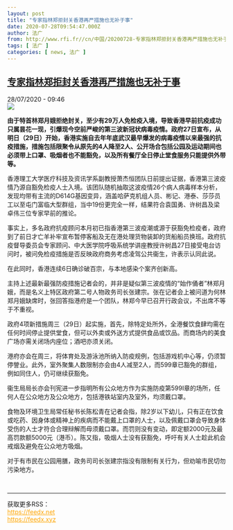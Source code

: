 ```yaml
---
layout: post
title: "专家指林郑拒封关香港再严措施也无补于事"
date: 2020-07-28T09:54:47.000Z
author: 法广
from: http://www.rfi.fr//cn/中国/20200728-专家指林郑拒封关香港再严措施也无补于事
tags: [ 法广 ]
categories: [ news, 法广 ]
---
```

<!--1595930087000-->
[专家指林郑拒封关香港再严措施也无补于事](http://www.rfi.fr//cn/%E4%B8%AD%E5%9B%BD/20200728-%E4%B8%93%E5%AE%B6%E6%8C%87%E6%9E%97%E9%83%91%E6%8B%92%E5%B0%81%E5%85%B3%E9%A6%99%E6%B8%AF%E5%86%8D%E4%B8%A5%E6%8E%AA%E6%96%BD%E4%B9%9F%E6%97%A0%E8%A1%A5%E4%BA%8E%E4%BA%8B)
------

<div>
<div>28/07/2020 - 09:46</div><img src="https://s.rfi.fr/media/display/64796992-a59e-11ea-823c-005056a964fe/w:310/p:16x9/2020-06-03T100259Z_386890133_RC2M1H9BYMJ2_RTRMADP_3_HONGKONG-PROTESTS-CARRIE-LAM.JPG"><p><strong>由于特首林郑月娥拒绝封关，至少有29万人免检疫入境，导致香港早前抗疫成功只属昙花一现，引爆现今空前严峻的第三波新冠状病毒疫情。政府27日宣布，从明日（29日）开始，香港实施自去年年底武汉最早爆发的病毒疫情以来最强的抗疫措施，措施包括限聚令从原先的4人降至2人、公开场合包括公园及运动期间也必须带上口罩、吸烟者也不能豁免，以及所有餐厅全日停止堂食服务只能提供外带等。</strong></p><div class="t-content__body u-clearfix"><div class="m-interstitial"></div><p>香港理工大学医疗科技及资讯学系副教授萧杰恒团队日前提出证据，香港第三波疫情乃源自豁免检疫人士入境。该团队随机抽取这波疫情26个病人病毒样本分析，发现均带有主流的D614G基因变异，涵盖哈萨克机组人员、彬记、港泰、莎莎员工以至屯门富临大型群组，当中19份更完全一样，结果符合袁国勇、许树昌及梁卓伟三位专家早前的推论。</p><p>事实上，多名政府抗疫顾问本月初已指香港第三波疫潮或源于获豁免检疫者，政府到了前日才亡羊补牢宣布暂停客船及无在港处理货物装卸的货船船员换班。政府抗疫督导委员会专家顾问、中大医学院呼吸系统学讲座教授许树昌27日接受电台访问时，被问免检疫措施是否反映政府商务考虑凌驾公共衞生，许表示认同此说。</p><p>在此同时，香港连续6日确诊破百宗，与本地感染个案齐创新高。</p><p>主持上述最新最强防疫措施记者会的，并非是疑似第三波疫情的“始作俑者”林郑月娥，而是名义上特区政府第二号人物政务司长张建宗。张在记者会上被问道为何林郑月娥缺席时，张回答指港府是一个团队，林郑今早已召开行政会议，不出席不等于不重视。</p><p>政府4项新措施周三（29日）起实施，首先，除特定处所外，全港餐饮食肆均需在任何时间停止提供堂食，但可以外卖或外送方式提供食品或饮品。而商场内的美食广场亦需关闭场内座位；酒吧亦须关闭。</p><p>港府亦会在周三，将体育处及游泳池所纳入防疫规例，包括游戏机中心等，仍须暂停謍业。此外，室外聚集人数限制亦会由4人减至2人，而599章已豁免的群组，例如同住人，仍可继续获豁免。</p><p>衞生局局长亦会刊宪进一步指明所有公众地方作为实施防疫第599I章的场所，任何人在公众地方及公众地方，包括港铁站室内及室外，均须戴口罩。</p><p>食物及环境卫生局常任秘书长陈松青在记者会指，除2岁以下幼儿，只有正在饮食或吃药、因身体或精神上的疾病而不能戴上口罩的人士，以及佩戴口罩会导致身体受伤的人士才符合合理辩解而毋须戴口罩。而罚则没有变动，即定额2000元及最高罚款额5000元（港币）。陈又指，吸烟人士没有获豁免，呼吁有关人士趁此机会戒烟及避免在公众地方吸烟。</p><p>对于有市民在公园用膳，政务司司长张建宗指没有限制有关行为，但劝喻市民切勿污染地方。</p><div class="o-self-promo o-self-promo--nl o-self-promo--hidden" data-selfpromo-newsletter></div><div class="o-self-promo o-self-promo--app o-self-promo--hidden" data-selfpromo-app></div></div><br><hr><div>获取更多RSS：<br><a href="https://feedx.net" style="color:orange" target="_blank">https://feedx.net</a> <br><a href="https://feedx.xyz" style="color:orange" target="_blank">https://feedx.xyz</a><br></div>
</div>
